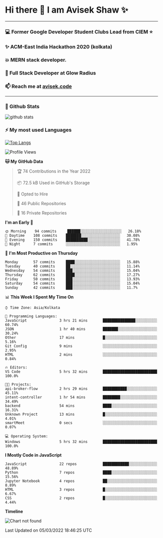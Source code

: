 # Hi there 👋 I am Avisek Shaw ✨

---
### :computer: Former Google Developer Student Clubs Lead from CIEM :star: 
###  ✨ ACM-East India Hackathon 2020 (kolkata)
###  :boom: MERN stack developer.
###  🔭 Full Stack Developer at Glow Radius
###  📫 Reach me at [avisek.code](https://avisekcode.netlify.app/)
---
### 🌱 Github Stats
![github stats](https://github-readme-stats.vercel.app/api?username=shawavisek35&count_private=true&show_icons=true&bg_color=315,48c6ef,6f86d6&title_color=ffffff&text_color=ffffff&icon_color=ee609c)
### ⚡ My most used Languages 
<!--![github stats](https://github-readme-stats.vercel.app/api?username=shawavisek35&show_icons=true&theme=radical)-->
[![Top Langs](https://github-readme-stats.vercel.app/api/top-langs/?username=shawavisek35&layout=compact)](https://github.com/shawavisek35)
<!--START_SECTION:waka-->
![Profile Views](http://img.shields.io/badge/Profile%20Views-5-blue)

**🐱 My GitHub Data** 

> 🏆 74 Contributions in the Year 2022
 > 
> 📦 72.5 kB Used in GitHub's Storage 
 > 
> 💼 Opted to Hire
 > 
> 📜 46 Public Repositories 
 > 
> 🔑 16 Private Repositories  
 > 
**I'm an Early 🐤** 

```text
🌞 Morning    94 commits     ██████░░░░░░░░░░░░░░░░░░░   26.18% 
🌆 Daytime    108 commits    ███████░░░░░░░░░░░░░░░░░░   30.08% 
🌃 Evening    150 commits    ██████████░░░░░░░░░░░░░░░   41.78% 
🌙 Night      7 commits      ░░░░░░░░░░░░░░░░░░░░░░░░░   1.95%

```
📅 **I'm Most Productive on Thursday** 

```text
Monday       57 commits     ████░░░░░░░░░░░░░░░░░░░░░   15.88% 
Tuesday      40 commits     ██░░░░░░░░░░░░░░░░░░░░░░░   11.14% 
Wednesday    54 commits     ███░░░░░░░░░░░░░░░░░░░░░░   15.04% 
Thursday     62 commits     ████░░░░░░░░░░░░░░░░░░░░░   17.27% 
Friday       50 commits     ███░░░░░░░░░░░░░░░░░░░░░░   13.93% 
Saturday     54 commits     ███░░░░░░░░░░░░░░░░░░░░░░   15.04% 
Sunday       42 commits     ███░░░░░░░░░░░░░░░░░░░░░░   11.7%

```


📊 **This Week I Spent My Time On** 

```text
⌚︎ Time Zone: Asia/Kolkata

💬 Programming Languages: 
JavaScript               3 hrs 21 mins       ███████████████░░░░░░░░░░   60.74% 
JSON                     1 hr 40 mins        ███████░░░░░░░░░░░░░░░░░░   30.24% 
Other                    17 mins             █░░░░░░░░░░░░░░░░░░░░░░░░   5.16% 
Git Config               9 mins              ░░░░░░░░░░░░░░░░░░░░░░░░░   2.95% 
HTML                     2 mins              ░░░░░░░░░░░░░░░░░░░░░░░░░   0.84%

🔥 Editors: 
VS Code                  5 hrs 32 mins       █████████████████████████   100.0%

🐱‍💻 Projects: 
api-broker-flow          2 hrs 29 mins       ███████████░░░░░░░░░░░░░░   45.11% 
intent-controller        1 hr 54 mins        ████████░░░░░░░░░░░░░░░░░   34.49% 
backend                  54 mins             ████░░░░░░░░░░░░░░░░░░░░░   16.31% 
Unknown Project          13 mins             █░░░░░░░░░░░░░░░░░░░░░░░░   4.01% 
smartMeet                0 secs              ░░░░░░░░░░░░░░░░░░░░░░░░░   0.07%

💻 Operating System: 
Windows                  5 hrs 32 mins       █████████████████████████   100.0%

```

**I Mostly Code in JavaScript** 

```text
JavaScript               22 repos            ████████████░░░░░░░░░░░░░   48.89% 
Python                   7 repos             ████░░░░░░░░░░░░░░░░░░░░░   15.56% 
Jupyter Notebook         4 repos             ██░░░░░░░░░░░░░░░░░░░░░░░   8.89% 
HTML                     3 repos             █░░░░░░░░░░░░░░░░░░░░░░░░   6.67% 
CSS                      2 repos             █░░░░░░░░░░░░░░░░░░░░░░░░   4.44%

```


**Timeline**

![Chart not found](https://raw.githubusercontent.com/shawavisek35/shawavisek35/master/charts/bar_graph.png) 


 Last Updated on 05/03/2022 18:46:25 UTC
<!--END_SECTION:waka-->
